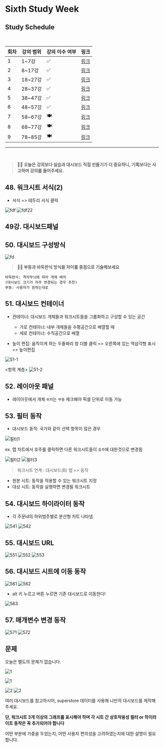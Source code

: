 # Sixth Study Week


## Study Schedule
<br>

| 회차 | 강의 범위   | 강의 이수 여부 | 링크                                                                                                     |
|------|-------------|----------------|--------------------------------------------------------------------------------------------------------|
| 1    | 1~7강       | ✅              | [링크](https://www.youtube.com/watch?v=AXkaUrJs-Ko&list=PL87tgIIryGsa5vdz6MsaOEF8PK-YqK3fz&index=84)    |
| 2    | 8~17강      | ✅              | [링크](https://www.youtube.com/watch?v=AXkaUrJs-Ko&list=PL87tgIIryGsa5vdz6MsaOEF8PK-YqK3fz&index=75)    |
| 3    | 18~27강     | ✅              | [링크](https://www.youtube.com/watch?v=AXkaUrJs-Ko&list=PL87tgIIryGsa5vdz6MsaOEF8PK-YqK3fz&index=65)    |
| 4    | 28~37강     | ✅              | [링크](https://www.youtube.com/watch?v=e6J0Ljd6h44&list=PL87tgIIryGsa5vdz6MsaOEF8PK-YqK3fz&index=55)    |
| 5    | 38~47강     | ✅              | [링크](https://www.youtube.com/watch?v=AXkaUrJs-Ko&list=PL87tgIIryGsa5vdz6MsaOEF8PK-YqK3fz&index=45)    |
| 6    | 48~57강     | ✅              | [링크](https://www.youtube.com/watch?v=AXkaUrJs-Ko&list=PL87tgIIryGsa5vdz6MsaOEF8PK-YqK3fz&index=35)    |
| 7    | 58~67강     | 🍽️             | [링크](https://www.youtube.com/watch?v=AXkaUrJs-Ko&list=PL87tgIIryGsa5vdz6MsaOEF8PK-YqK3fz&index=25)    |
| 8    | 68~77강     | 🍽️             | [링크](https://www.youtube.com/watch?v=AXkaUrJs-Ko&list=PL87tgIIryGsa5vdz6MsaOEF8PK-YqK3fz&index=15)    |
| 9    | 78~85강     | 🍽️             | [링크](https://www.youtube.com/watch?v=AXkaUrJs-Ko&list=PL87tgIIryGsa5vdz6MsaOEF8PK-YqK3fz&index=5)     |
---

<br/>
<!-- 여기까진 그대로 둬 주세요-->

> **🧞‍♀️ 오늘은 강의보다 실습과 대시보드 직접 만들기가 더 중요하니, 기록보다는 사고하며 강의를 들어주세요.**

## 48. 워크시트 서식(2)

- 서식 => 테두리 서식 클릭

![fdf](../img/48강1.png)
![fdf22](../img/48강2.png)


## 49강. 대시보드패널



## 50. 대시보드 구성방식

![fd](../img/50강샘플대시보드.png)



> **🧞‍♀️ 부동과 바둑판식 방식을 차이를 중점으로 기술해보세요**
```
바둑판식: 격자무늬에 따라 개체 배치
(대시보드 크기가 자주 변경되는 경우 추천)
부동: 사용자가 원하는대로
```




## 51. 대시보드 컨테이너
- 컨테이너: 대시보드 개체들과 워크시트들을 그룹화하고 구성할 수 있는 공간
    - 가로 컨테이너: 내부 개체들을 수평공간으로 배열할 때 
    - 세로 컨테이너: 수직공간으로 배열

- 높이 편집: 움직이게 하는 두줄짜리 창 더블 클릭 => 오른쪽에 있는 역삼각형 표시 => 높이편집 

![51-1](../img/51강높이편집.png)


<항목 계층>
![51-2](../img/51강항목계층주의.png)

## 52. 레이아웃 패널

- 레이아웃에서 개체 `위치`는 `부동` 체크해야 픽셀 단위로 이동 가능 

## 53. 필터 동작

- 대시보드 동작: 국가와 같이 선택 항목이 많은 경우

![필터1](../img/53강필터.png)

ex. 맵 차트에서 호주를 클릭하면 다른 워크시트들이 `호주`에 대한것으로 변경됨

![필터2](../img/53강필터동작추가.png)
![필터3](../img/53강필터로사용.png)
> 워크시트 연계 : 대시보드(B) 탭 => 동작
- 원본 시트: 동작을 적용할 수 있는 워크시트 지정
- 대상 시트: 동작을 실행하면 변경될 워크시트 

## 54. 대시보드 하이라이터 동작

- 각 주문id의 하위범주별로 분산형 차트 나타냄

![541](../img/54강1.png)
![542](../img/54강2.png)


## 55. 대시보드 URL

![551](../img/55강1.png)
![552](../img/55강설명.png)
![553](../img/55강결과.png)


## 56. 대시보드 시트에 이동 동작

![561](../img/56강.png)
![562](../img/56강2.png)

- alt 키 누르고 버튼 누르면 기존 대시보드로 이동한다!

![563](../img/56강3단추.png)

## 57. 매개변수 변경 동작

![571](../img/57강끝날짜.png)
![572](../img/57강결과.png)

## 문제

오늘은 별도의 문제가 없습니다. 

![1](../study/img/3rd%20study/1688556627184.png)

![1](../study/img/3rd%20study/Global%20SuperStore%20Dashboard.png)

![2](../study/img/3rd%20study/images.jpeg)
![2](../study/img/3rd%20study/maxresdefault.jpg)

여러 대시보드를 참고하시어, superstore 데이터를 사용해 나만의 대시보드를 제작해주세요.

**단, 워크시트 3개 이상의 그래프를 표시해야 하며 각 시트 간 상호작용성 필터 or 하이라이트 동작은 꼭 추가되어야 합니다**

어떤 부분에 가중을 두었는지, 어떤 사용자 편의성을 고려하였는지에 대한 설명이 필요합니다.
